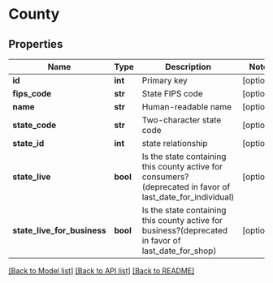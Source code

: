# County

## Properties
Name | Type | Description | Notes
------------ | ------------- | ------------- | -------------
**id** | **int** | Primary key | [optional] 
**fips_code** | **str** | State FIPS code | [optional] 
**name** | **str** | Human-readable name | [optional] 
**state_code** | **str** | Two-character state code | [optional] 
**state_id** | **int** | state relationship | [optional] 
**state_live** | **bool** | Is the state containing this county active for consumers?(deprecated in favor of last_date_for_individual) | [optional] 
**state_live_for_business** | **bool** | Is the state containing this county active for business?(deprecated in favor of last_date_for_shop) | [optional] 

[[Back to Model list]](../README.md#documentation-for-models) [[Back to API list]](../README.md#documentation-for-api-endpoints) [[Back to README]](../README.md)


